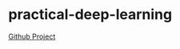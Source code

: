 # practical-deep-learning
[Github Project](https://github.com/rkneusel9/PracticalDeepLearningPython)